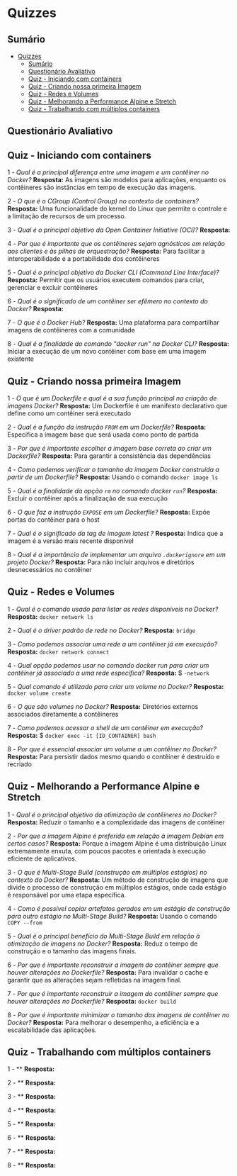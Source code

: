 # Quizzes

## Sumário

- [Quizzes](#quizzes)
  - [Sumário](#sumário)
  - [Questionário Avaliativo](#questionário-avaliativo)
  - [Quiz - Iniciando com containers](#quiz---iniciando-com-containers)
  - [Quiz - Criando nossa primeira Imagem](#quiz---criando-nossa-primeira-imagem)
  - [Quiz - Redes e Volumes](#quiz---redes-e-volumes)
  - [Quiz - Melhorando a Performance Alpine e Stretch](#quiz---melhorando-a-performance-alpine-e-stretch)
  - [Quiz - Trabalhando com múltiplos containers](#quiz---trabalhando-com-múltiplos-containers)

## Questionário Avaliativo

## Quiz - Iniciando com containers

1 - *Qual é a principal diferença entre uma imagem e um contêiner no Docker?* **Resposta:** As imagens são modelos para aplicações, enquanto os contêineres são instâncias em tempo de execução das imagens.

2 - *O que é o CGroup (Control Group) no contexto de containers?* **Resposta:** Uma funcionalidade do kernel do Linux que permite o controle e a limitação de recursos de um processo.

3 - *Qual é o principal objetivo da Open Container Initiative (OCI)?* **Resposta:**

4 - *Por que é importante que os contêineres sejam agnósticos em relação aos clientes e às pilhas de orquestração?* **Resposta:** Para facilitar a interoperabilidade e a portabilidade dos contêineres

5 - *Qual é o principal objetivo da Docker CLI (Command Line Interface)?* **Resposta:** Permitir que os usuários executem comandos para criar, gerenciar e excluir contêineres

6 - *Qual é o significado de um contêiner ser efêmero no contexto do Docker?* **Resposta:**

7 - *O que é o Docker Hub?* **Resposta:** Uma plataforma para compartilhar imagens de contêineres com a comunidade

8 - *Qual é a finalidade do comando "docker run" na Docker CLI?* **Resposta:** Iniciar a execução de um novo contêiner com base em uma imagem existente

## Quiz - Criando nossa primeira Imagem

1 - *O que é um Dockerfile e qual é a sua função principal na criação de imagens Docker?* **Resposta:** Um Dockerfile é um manifesto declarativo que define como um contêiner será executado

2 - *Qual é a função da instrução `FROM` em um Dockerfile?* **Resposta:** Especifica a imagem base que será usada como ponto de partida

3 - *Por que é importante escolher a imagem base correta ao criar um Dockerfile?* **Resposta:** Para garantir a consistência das dependências

4 - *Como podemos verificar o tamanho da imagem Docker construída a partir de um Dockerfile?* **Resposta:** Usando o comando `docker image ls`

5 - *Qual é a finalidade da opção `rm` no comando docker `run`?* **Resposta:** Excluir o contêiner após a finalização de sua execução

6 - *O que faz a instrução `EXPOSE` em um Dockerfile?* **Resposta:** Expõe portas do contêiner para o host

7 - *Qual é o significado da tag de imagem latest ?* **Resposta:** Indica que a imagem é a versão mais recente disponível

8 - *Qual é a importância de implementar um arquivo `.dockerignore` em um projeto Docker?* **Resposta:** Para não incluir arquivos e diretórios desnecessários no contêiner

## Quiz - Redes e Volumes

1 - *Qual é o comando usado para listar as redes disponíveis no Docker?* **Resposta:** `docker network ls`

2 - *Qual é o driver padrão de rede no Docker?* **Resposta:** `bridge`

3 - *Como podemos associar uma rede a um contêiner já em execução?* **Resposta:** `docker network connect`

4 - *Qual opção podemos usar no comando docker run para criar um contêiner já associado a uma rede específica?* **Resposta:** $ `-network`

5 - *Qual comando é utilizado para criar um volume no Docker?* **Resposta:** `docker volume create`

6 - *O que são volumes no Docker?* **Resposta:** Diretórios externos associados diretamente a contêineres

7 - *Como podemos acessar o shell de um contêiner em execução?* **Resposta:** $ `docker exec -it [ID_CONTAINER] bash`

8 - *Por que é essencial associar um volume a um contêiner no Docker?* **Resposta:** Para persistir dados mesmo quando o contêiner é destruído e recriado

## Quiz - Melhorando a Performance Alpine e Stretch

1 - *Qual é o principal objetivo da otimização de contêineres no Docker?* **Resposta:** Reduzir o tamanho e a complexidade das imagens de contêiner

2 - *Por que a imagem Alpine é preferida em relação à imagem Debian em certos casos?* **Resposta:** Porque a imagem Alpine é uma distribuição Linux extremamente enxuta, com poucos pacotes e orientada à execução eficiente de aplicativos.

3 - *O que é Multi-Stage Build (construção em múltiplos estágios) no contexto do Docker?* **Resposta:** Um método de construção de imagens que divide o processo de construção em múltiplos estágios, onde cada estágio é responsável por uma etapa específica.

4 - *Como é possível copiar artefatos gerados em um estágio de construção para outro estágio no Multi-Stage Build?* **Resposta:** Usando o comando `COPY --from`

5 - *Qual é o principal benefício do Multi-Stage Build em relação à otimização de imagens no Docker?* **Resposta:** Reduz o tempo de construção e o tamanho das imagens finais.

6 - *Por que é importante reconstruir a imagem do contêiner sempre que houver alterações no Dockerfile?* **Resposta:** Para invalidar o cache e garantir que as alterações sejam refletidas na imagem final.

7 - *Por que é importante reconstruir a imagem do contêiner sempre que houver alterações no Dockerfile?* **Resposta:** `docker build`

8 - *Por que é importante minimizar o tamanho das imagens de contêiner no Docker?* **Resposta:** Para melhorar o desempenho, a eficiência e a escalabilidade das aplicações.

## Quiz - Trabalhando com múltiplos containers

1 - ** **Resposta:**

2 - ** **Resposta:**

3 - ** **Resposta:**

4 - ** **Resposta:**

5 - ** **Resposta:**

6 - ** **Resposta:**

7 - ** **Resposta:**

8 - ** **Resposta:**
